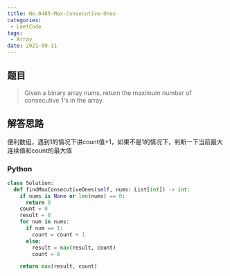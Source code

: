 ```yaml
---
title: No.0485-Max-Consecutive-Ones
categories: 
 - LeetCode
tags:
 - Array
date: 2021-09-11
---
```


## 题目
> Given a binary array nums, return the maximum number of consecutive 1's in the array.

## 解答思路
便利数组，遇到1的情况下讲count值+1，如果不是1的情况下，判断一下当前最大连续值和count的最大值
### Python
```python
class Solution:
  def findMaxConsecutiveOnes(self, nums: List[int]) -> int:
    if nums is None or len(nums) == 0:
      return 0
    count = 0
    result = 0
    for num in nums:
      if num == 1:
        count = count + 1
      else:
        result = max(result, count)
        count = 0

    return max(result, count)

    
```
